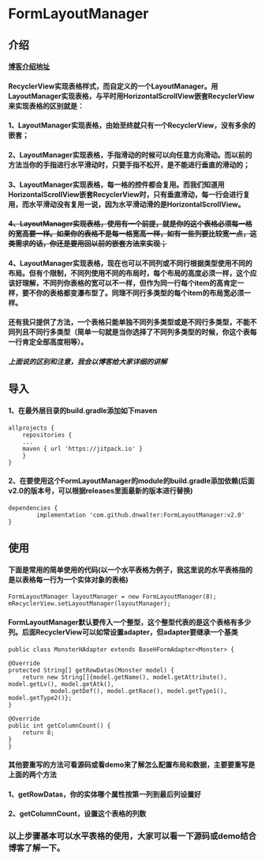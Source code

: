 # FormLayoutManager

## 介绍
#### [博客介绍地址](https://blog.csdn.net/DNWalter/article/details/103744584)
#### RecyclerView实现表格样式，而自定义的一个LayoutManager。用LayoutManager实现表格，与平时用HorizontalScrollView嵌套RecyclerView来实现表格的区别就是：
#### 1、LayoutManager实现表格，由始至终就只有一个RecyclerView，没有多余的嵌套；
#### 2、LayoutManager实现表格，手指滑动的时候可以向任意方向滑动。而以前的方法当你的手指进行水平滑动时，只要手指不松开，是不能进行垂直的滑动的；
#### 3、LayoutManager实现表格，每一格的控件都会复用。而我们知道用HorizontalScrollView嵌套RecyclerView时，只有垂直滑动，每一行会进行复用，而水平滑动没有复用一说，因为水平滑动滑的是HorizontalScrollView。
#### ~~4、LayoutManager实现表格，使用有一个前提，就是你的这个表格必须每一格的宽高要一样。如果你的表格不是每一格宽高一样，如有一些列要比较宽一点，这类需求的话，你还是要用回以前的嵌套方法来实现；~~
#### 4、LayoutManager实现表格，现在也可以不同列或不同行根据类型使用不同的布局。但有个限制，不同列使用不同的布局时，每个布局的高度必须一样，这个应该好理解，不同列你表格的宽可以不一样，但作为同一行每个item的高肯定一样，要不你的表格都变瀑布型了。同理不同行多类型的每个item的布局宽必须一样。
#### 还有我只提供了方法，一个表格只能单独不同列多类型或是不同行多类型，不能不同列且不同行多类型（简单一句就是当你选择了不同列多类型的时候，你这个表每一行肯定全部高度相等）。
#### *上面说的区别和注意，我会以博客给大家详细的讲解*

## 导入
#### 1、在最外层目录的build.gradle添加如下maven
    allprojects {
	    repositories {
    	...
		maven { url 'https://jitpack.io' }
	    }
	}
#### 2、在要使用这个FormLayoutManager的module的build.gradle添加依赖(后面v2.0的版本号，可以根据releases里面最新的版本进行替换)
    dependencies {
	        implementation 'com.github.dnwalter:FormLayoutManager:v2.0'
	}

## 使用
#### 下面是常用的简单使用的代码(以一个水平表格为例子，我这里说的水平表格指的是以表格每一行为一个实体对象的表格)
    FormLayoutManager layoutManager = new FormLayoutManager(8);
    mRecyclerView.setLayoutManager(layoutManager);
#### FormLayoutManager默认要传入一个整型，这个整型代表的是这个表格有多少列。后面RecyclerView可以如常设置adapter，但adapter要继承一个基类
    public class MonsterHAdapter extends BaseHFormAdapter<Monster> {

    @Override
    protected String[] getRowDatas(Monster model) {
        return new String[]{model.getName(), model.getAttribute(), model.getLv(), model.getAtk(),
                model.getDef(), model.getRace(), model.getType1(), model.getType2()};
    }

    @Override
    public int getColumnCount() {
        return 8;
    }
    }
#### 其他要重写的方法可看源码或看demo来了解怎么配置布局和数据，主要要重写是上面的两个方法
#### 1、getRowDatas，你的实体哪个属性按第一列到最后列设置好
#### 2、getColumnCount，设置这个表格的列数

### 以上步骤基本可以水平表格的使用，大家可以看一下源码或demo结合博客了解一下。

